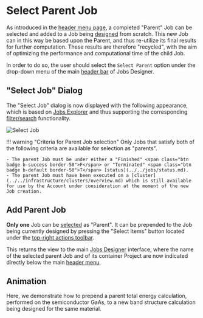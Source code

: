 # Select Parent Job

As introduced in the [header menu page](../header-menu.md#select-parent), a completed "Parent" Job can be selected and added to a Job being [designed](../../jobs/overview.md) from scratch. This new Job can in this way be based upon the Parent, and thus re-utilize its final results for further computation. These results are therefore "recycled", with the aim of optimizing the performance and computational time of the child Job.  

In order to do so, the user should select the `Select Parent` option under the drop-down menu <i class="zmdi zmdi-more-vert zmdi-hc-border"></i> of the main [header bar](../header-menu.md) of Jobs Designer. 

## "Select Job" Dialog

The "Select Job" dialog is now displayed with the following appearance, which is based on [Jobs Explorer](../../jobs/ui/explorer.md) and thus supporting the corresponding [filter/search](../../entities-general/actions/search.md) functionality.

![Select Job](../../images/jobs-designer/select-job-dialog.png "Select Job")

!!! warning "Criteria for Parent Job selection"
    Only Jobs that satisfy both of the following criteria are available for selection as "parents".
    
    - The parent Job must be under either a "Finished" <span class="btn badge b-success border-50">F</span> or "Terminated" <span class="btn badge b-default border-50">T</span> [status](../../jobs/status.md).
    - The parent Job must have been executed on a [cluster](../../infrastructure/clusters/overview.md) which is still available for use by the Account under consideration at the moment of the new Job creation.

## Add Parent Job

**Only one** Job can be [selected](../../entities-general/actions/select.md) as "Parent". It can be prepended to the Job being currently designed by pressing the "Select Items" button <i class="zmdi zmdi-collection-plus zmdi-hc-border"></i> located under the [top-right actions toolbar](../../entities-general/ui/explorer.md#actions-toolbar). 

This returns the view to the main [Jobs Designer](../overview.md) interface, where the name of the selected parent Job and of its container Project are now indicated directly below the main [header menu](../header-menu.md). 

## Animation

Here, we demonstrate how to prepend a parent total energy calculation, performed on the semiconductor GaAs, to a new band structure calculation being designed for the same material.

<img data-gifffer="/images/jobs-designer/add-parent-designer.gif">
